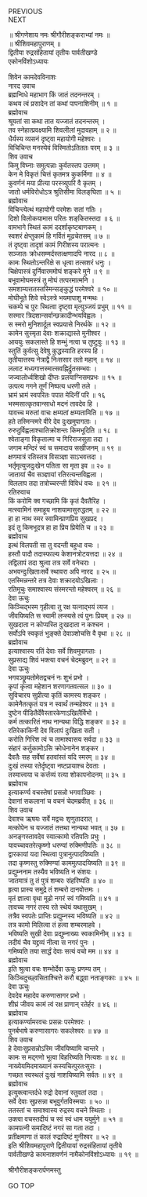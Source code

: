 PREVIOUS  
NEXT  
  
॥ श्रीगणेशाय नमः श्रीगौरीशङ्कराभ्यां नमः ॥  
॥ श्रीशिवमहापुराणम् ॥  
द्वितीया रुद्रसंहितायां तृतीयः पार्वतीखण्डे  
एकोनविंशोऽध्यायः  
  
शिवेन कामदेवविनाशः  
नारद उवाच  
ब्रह्मन्विधे महाभाग किं जातं तदनन्तरम् ।  
कथय त्वं प्रसादेन तां कथां पापनाशिनीम् ॥ १ ॥  
ब्रह्मोवाच  
श्रूयतां सा कथा तात यज्जातं तदनन्तरम् ।  
तव स्नेहात्प्रवक्ष्यामि शिवलीलां मुदावहाम् ॥ २ ॥  
धैर्यस्य व्यसनं दृष्ट्वा महायोगी महेश्वरः ।  
विचिचिन्त मनस्येवं विस्मितोऽतिततः परम् ॥ ३ ॥  
शिव उवाच  
किमु विघ्नाः समुत्पन्नाः कुर्वतस्तप उत्तमम् ।  
केन मे विकृतं चित्तं कृतमत्र कुकर्मिणा ॥ ४ ॥  
कुवर्णनं मया प्रीत्या परस्त्र्युपरि वै कृतम् ।  
जातो धर्मविरोधोऽत्र श्रुतिसीमा विलङ्‌घिता ॥ ५ ॥  
ब्रह्मोवाच  
विचिन्त्येत्थं महायोगी परमेशः सतां गतिः ।  
दिशो विलोकयामास परितः शङ्‌कितस्तदा ॥ ६ ॥  
वामभागे स्थितं कामं ददर्शाकृष्टबाणकम् ।  
स्वशरं क्षेप्तुकामं हि गर्वितं मूढचेतसम् ॥ ७ ॥  
तं दृष्ट्वा तादृशं कामं गिरीशस्य परात्मनः ।  
सञ्जातः क्रोधसम्मर्दस्तत्क्षणादपि नारद ॥ ८ ॥  
कामः स्थितोऽन्तरिक्षे स धृत्वा तत्सशरं धनुः ।  
चिक्षेपास्त्रं दुर्निवारममोघं शङ्करे मुने ॥ ९ ॥  
बभूवामोघमस्त्रं तु मोघं तत्परमात्मनि ।  
समशाम्यत्ततस्तस्मिन्सङ्‌कुद्धं परमेश्वरे ॥ १० ॥  
मोघीभूते शिवे स्वेऽस्त्रे भयमापाशु मन्मथः ।  
चकम्पे च पुरः स्थित्वा दृष्ट्वा मृत्युञ्जयं प्रभुम् ॥ ११ ॥  
सस्मार त्रिदशान्सर्वान्छक्रादीन्भयविह्वलः ।  
स स्मरो मुनिशार्दूल स्वप्रयासे निरर्थके ॥ १२ ॥  
कामेन सुस्मृता देवाः शक्राद्यास्ते मुनीश्वर ।  
आययुः सकलास्ते हि शम्भुं नत्वा च तुष्टुवुः ॥ १३ ॥  
स्तुतिं कुर्वत्सु देवेषु कुद्धस्याति हरस्य हि ।  
तृतीयात्तस्य नेत्राद्वै निःससार ततो महान् ॥ १४ ॥  
ललाट मध्यगात्तस्मात्सवह्निर्द्रुतसम्भवः ।  
जज्वालोर्ध्वशिखो दीप्तः प्रलयाग्निसमप्रभः ॥ १५ ॥  
उत्पत्य गगने तूर्णं निष्पत्य धरणी तले ।  
भ्रामं भ्रामं स्वपरितः पपात मेदिनीं परि ॥ १६  
भस्मसात्कृतवान्साधो मदनं तावदेव हि ।  
यावच्च मरुतां वाचः क्षम्यतां क्षम्यतामिति ॥ १७ ॥  
हते तस्मिन्स्मरे वीरे देव दुःखमुपागताः ।  
रुरुदुर्विह्वलाश्चातिक्रोशन्तः किमभूदिति ॥ १८ ॥  
श्वेताङ्‌गा विकृतात्मा च गिरिराजसुता तदा ।  
जगाम मन्दिरं स्वं च समादाय सखीजनम् ॥ १९ ॥  
क्षणमात्रं रतिस्तत्र विसञ्ज्ञा साऽभवत्तदा ।  
भर्तृमृत्युजदुःखेन पतिता सा मृता इव ॥ २० ॥  
जातायां चैव सञ्ज्ञायां रतिरत्यन्तविह्वला ।  
विललाप तदा तत्रोच्चरन्ती विविधं वचः ॥ २१ ॥  
रतिरुवाच  
किं करोमि क्व गच्छामि किं कृतं दैवतैरिह ।  
मत्स्वामिनं समाहूय नाशयामासुरुद्धतम् ॥ २२ ॥  
हा हा नाथ स्मर स्वामिन्प्राणप्रिय सुखप्रद ।  
इदं तु किमभूदत्र हा हा प्रिय प्रियेति च ॥ २३ ॥  
ब्रह्मोवाच  
इत्थं विलपती सा तु वदन्ती बहुधा वचः ।  
हस्तौ पादौ तदास्फाल्य केशानत्रोटयत्तदा ॥ २४ ॥  
तद्विलापं तदा श्रुत्वा तत्र सर्वे वनेचराः ।  
अभवन्दुःखिताःसर्वे स्थावरा अपि नारद ॥ २५ ॥  
एतस्मिन्नन्तरे तत्र देवाः शक्रादयोऽखिलाः ।  
रतिमूचुः समाश्वास्य संस्मरन्तो महेश्वरम् ॥ २६ ॥  
देवा ऊचुः  
किञ्चिद्‌भस्म गृहीत्वा तु रक्ष यत्नाद्‌भयं त्यज ।  
जीवयिष्यति स स्वामी लप्स्यसे त्वं पुनः प्रियम् ॥ २७ ॥  
सुखदाता न कोप्यस्ति दुःखदाता न कश्चन ।  
सर्वोऽपि स्वकृतं भुङ्‌क्ते देवाञ्शोचसि वै वृथा ॥ २८ ॥  
ब्रह्मोवाच  
इत्याश्वास्य रतिं देवाः सर्वे शिवमुपागताः ।  
सुप्रसाद्य शिवं भक्त्या वचनं चेदमब्रुवन् ॥ २९ ॥  
देवा ऊचुः  
भगवञ्छ्रूयतोमेतद्वचनं नः शुभं प्रभो ।  
कृपां कृत्वा महेशान शरणागतवत्सल ॥ ३० ॥  
सुविचारय सुप्रीत्या कृतिं कामस्य शङ्कर ।  
कामेनैतत्कृतं यत्र न स्वार्थं तन्महेश्वर ॥ ३१ ॥  
दुष्टेन पीडितैर्देवैस्तारकेणाऽखिलैर्विभो ।  
कर्म तत्कारितं नाथ नान्यथा विद्धि शङ्कर ॥ ३२ ॥  
रतिरेकाकिनी देव विलापं दुःखिता सती ।  
करोति गिरिश त्वं च तामाश्वासय सर्वदा ॥ ३३ ॥  
संहारं कर्तुकामोऽसि क्रोधेनानेन शङ्कर ।  
दैवतैः सह सर्वेषां हतवांस्तं यदि स्मरम् ॥ ३४ ॥  
दुःखं तस्या रतेर्दृष्ट्वा नष्टप्रायाश्च देवताः ।  
तस्मात्त्वया च कर्त्तव्यं रत्या शोकापनोदनम् ॥ ३५ ॥  
ब्रह्मोवाच  
इत्याकर्ण्य वचस्तेषां प्रसन्नो भगवाञ्छिवः ।  
देवानां सकलानां च वचनं चेदमब्रवीत् ॥ ३६ ॥  
शिव उवाच  
देवाश्च ऋषयः सर्वे मद्वचः शृणुतादरात् ।  
मत्कोपेन च यज्जातं तत्तथा नान्यथा भवत् ॥ ३७ ॥  
अनङ्‌गस्तावदेव स्यात्कामो रतिपतिः प्रभुः ।  
यावच्चावतरेत्कृष्णो धरण्यां रुक्मिणीपतिः ॥ ३८ ॥  
द्वारकायां यदा स्थित्वा पुत्रानुत्पादयिष्यति ।  
तदा कृष्णस्तु रुक्मिण्यां काममुत्पादयिष्यति ॥ ३९ ॥  
प्रद्युम्ननाम तस्यैव भविष्यति न संशयः ।  
जातमात्रं तु तं पुत्रं शम्बरः संहरिष्यति ॥ ४० ॥  
हृत्वा प्रास्य समुद्रे तं शम्बरो दानवोत्तमः ।  
मृतं ज्ञात्वा वृथा मूढो नगरं स्वं गमिष्यति ॥ ४१ ॥  
तावच्च नगरं तस्य रते स्थेयं यथासुखम् ।  
तत्रैव स्वपतेः प्राप्तिः प्रद्युम्नस्य भविष्यति ॥ ४२ ॥  
तत्र कामो मिलित्वा तं हत्वा शम्बरमाहवे ।  
भविष्यति सुखी देवाः प्रद्युम्नाख्यः स्वकामिनीम् ॥ ४३ ॥  
तदीयं चैव यद्द्रव्यं नीत्वा स नगरं पुनः ।  
गमिष्यति तया सार्द्धं देवाः सत्यं वचो मम ॥ ४४ ॥  
ब्रह्मोवाच  
इति श्रुत्वा वचः शम्भोर्देवा ऊचुः प्रणम्य तम् ।  
किञ्चिदुच्छ्वसिताश्चित्ते करौ बद्ध्वा नताङ्‌गकाः ॥ ४५ ॥  
देवा ऊचुः  
देवदेव महादेव करुणासागर प्रभो ।  
शीघ्रं जीवय कामं त्वं रक्ष प्राणान् रतेर्हर ॥ ४६ ॥  
ब्रह्मोवाच  
इत्याकर्ण्यामरवचः प्रसन्नः परमेश्वरः ।  
पुनर्बभाषे करुणासागरः सकलेश्वरः ॥ ४७ ॥  
शिव उवाच  
हे देवाःसुप्रसन्नोऽस्मि जीवयिष्यामि चान्तरे ।  
कामः स मद्‌गणो भूत्वा विहरिष्यति नित्यशः ॥ ४८ ॥  
नाख्येयमिदमाख्यानं कस्यचित्पुरतःसुराः ।  
गच्छत स्वस्थलं दुःखं नाशयिष्यामि सर्वतः ॥ ४९ ॥  
ब्रह्मोवाच  
इत्युक्त्वान्तर्दधे रुद्रो देवानां स्तुवतां तदा ।  
सर्वे देवाः सुप्रसन्ना बभूवुर्गतविस्मयाः ॥ ५० ॥  
ततस्तां च समाश्वास्य रुद्रस्य वचने स्थिताः ।  
उक्त्वा वचस्तदीयं च स्वं स्वं धाम ययुर्मुने ॥ ५१ ॥  
कामपत्नी समादिष्टं नगरं सा गता तदा ।  
प्रतीक्षमाणा तं कालं रुद्रादिष्टं मुनीश्वर ॥ ५२ ॥  
इति श्रीशिवमहापुराणे द्वितीयायां रुद्रसंहितायां तृतीये  
पार्वतीखण्डे कामनाशवर्णनं नामैकोनविंशोऽध्यायः ॥ १९ ॥  
  
  
श्रीगौरीशङ्करार्पणमस्तु  
  
GO TOP
